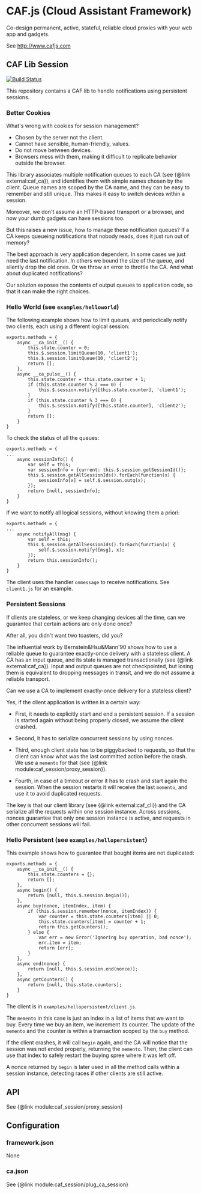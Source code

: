 # CAF.js (Cloud Assistant Framework)

Co-design permanent, active, stateful, reliable cloud proxies with your web app and gadgets.

See http://www.cafjs.com

## CAF Lib Session
[![Build Status](https://travis-ci.org/cafjs/caf_session.svg?branch=master)](https://travis-ci.org/cafjs/caf_session)



This repository contains a CAF lib to handle notifications using persistent sessions.

### Better Cookies

What's wrong with cookies for session management?

* Chosen by the server not the client.
* Cannot have sensible, human-friendly, values.
* Do not move between devices.
* Browsers mess with them, making it difficult to replicate behavior outside the browser.

This library associates multiple notification queues to each CA (see {@link external:caf_ca}), and identifies them with simple names chosen by the client. Queue names are scoped by the CA name, and they can be easy to remember and still unique. This makes it easy to switch devices within a session.

Moreover, we don't assume an HTTP-based transport or a browser, and now your dumb gadgets can have sessions too.

But this raises a new issue, how to manage these notification queues? If a CA keeps queueing notifications that nobody reads, does it just run out of memory?

The best approach is very application dependent. In some cases we just need the last notification. In others we bound the size of the queue, and silently drop the old ones. Or we throw an error to throttle the CA. And what about duplicated notifications?

Our solution exposes the contents of output queues to application code, so that it can make the right choices.

### Hello World (see `examples/helloworld`)

The following example shows how to limit queues, and periodically notify
two clients, each using a different logical session:

```
exports.methods = {
    async __ca_init__() {
        this.state.counter = 0;
        this.$.session.limitQueue(10, 'client1');
        this.$.session.limitQueue(10, 'client2');
        return [];
    },
    async __ca_pulse__() {
        this.state.counter = this.state.counter + 1;
        if (this.state.counter % 2 === 0) {
            this.$.session.notify([this.state.counter], 'client1');
        }
        if (this.state.counter % 3 === 0) {
            this.$.session.notify([this.state.counter], 'client2');
        }
        return [];
    }
}
```

To check the status of all the queues:

```
exports.methods = {
...
    async sessionInfo() {
        var self = this;
        var sessionInfo = {current: this.$.session.getSessionId()};
        this.$.session.getAllSessionIds().forEach(function(x) {
            sessionInfo[x] = self.$.session.outq(x);
        });
        return [null, sessionInfo];
    }
}
```

If we want to notify all logical sessions, without knowing them a priori:

```
exports.methods = {
...
    async notifyAll(msg) {
        var self = this;
        this.$.session.getAllSessionIds().forEach(function(x) {
            self.$.session.notify([msg], x);
        });
        return this.sessionInfo();
    }
}
```

The client uses the handler `onmessage` to receive notifications. See `client1.js` for an example.

### Persistent Sessions

If clients are stateless, or we keep changing devices all the time, can we guarantee that certain actions are only done once?

After all, you didn't want two toasters, did you?

The influential work by Bernstein&Hsu&Mann'90 shows how to use a reliable queue to guarantee exactly-once delivery with a stateless client. A CA has an input queue, and its state is managed transactionally (see  {@link external:caf_ca}). Input and output queues are not checkpointed, but losing them is equivalent to dropping  messages in transit, and we do not assume a reliable transport.

Can we use a CA to implement exactly-once delivery for a stateless client?

Yes, if the client application is written in a certain way:

* First, it needs to explicitly start and end a persistent session. If a session is started again without being properly closed, we assume the client crashed.

* Second, it has to serialize concurrent sessions by using nonces.

* Third, enough client state has to be piggybacked to requests, so that the client can know what was the last committed action before the crash. We use a `memento` for that (see {@link module:caf_session/proxy_session}).

* Fourth, in case of a timeout or error it has to crash and start again the session. When the session restarts it will receive the last `memento`, and use it to avoid duplicated requests.

The key is that our client library (see {@link  external:caf_cli}) and the CA serialize all the requests within one session instance. Across sessions, nonces guarantee that only one session instance is active, and requests in other concurrent sessions will fail.


### Hello Persistent (see `examples/hellopersistent`)

This example shows how to guarantee that bought items are not duplicated:

```
exports.methods = {
    async __ca_init__() {
        this.state.counters = {};
        return [];
    },
    async begin() {
        return [null, this.$.session.begin()];
    },
    async buy(nonce, itemIndex, item) {
        if (this.$.session.remember(nonce, itemIndex)) {
            var counter = this.state.counters[item] || 0;
            this.state.counters[item] = counter + 1;
            return this.getCounters();
        } else {
            var err = new Error('Ignoring buy operation, bad nonce');
            err.item = item;
            return [err];
        }
    },
    async end(nonce) {
        return [null, this.$.session.end(nonce)];
    },
    async getCounters() {
        return [null, this.state.counters];
    }
}
```

The client is in `examples/hellopersistent/client.js`.

The `memento` in this case is just an index in a list of items that we want to buy. Every time we buy an item, we increment its counter. The update of the `memento` and the counter is within a transaction scoped by the `buy` method.

If the client crashes, it will call `begin` again, and the CA will notice that the session was not ended properly, returning the `memento`. Then, the client can use that index to safely restart the buying spree where it was left off.

A nonce returned by `begin` is later used in all the method calls within a session instance, detecting races if other clients are still active.

## API

See {@link module:caf_session/proxy_session}

## Configuration

### framework.json

None

### ca.json

See {@link module:caf_session/plug_ca_session}

